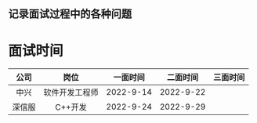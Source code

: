 ## 记录面试过程中的各种问题


# 面试时间
|公司|岗位|一面时间|二面时间|三面时间|
|:--:|:--:|:--:|:--:|:--:|
|中兴|软件开发工程师|2022-9-14|2022-9-22|
|深信服|C++开发|2022-9-24|2022-9-29|
